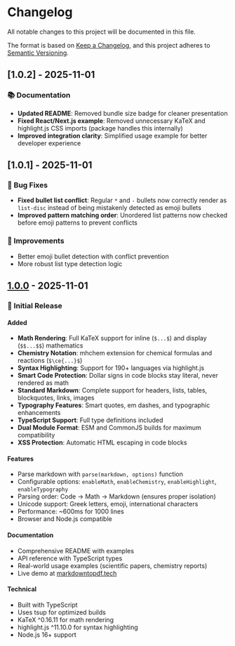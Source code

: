# Changelog

All notable changes to this project will be documented in this file.

The format is based on [Keep a Changelog](https://keepachangelog.com/en/1.0.0/),
and this project adheres to [Semantic Versioning](https://semver.org/spec/v2.0.0.html).

## [1.0.2] - 2025-11-01

### 📚 Documentation
- **Updated README**: Removed bundle size badge for cleaner presentation
- **Fixed React/Next.js example**: Removed unnecessary KaTeX and highlight.js CSS imports (package handles this internally)
- **Improved integration clarity**: Simplified usage example for better developer experience

## [1.0.1] - 2025-11-01

### 🐛 Bug Fixes
- **Fixed bullet list conflict**: Regular `*` and `-` bullets now correctly render as `list-disc` instead of being mistakenly detected as emoji bullets
- **Improved pattern matching order**: Unordered list patterns now checked before emoji patterns to prevent conflicts

### 🎨 Improvements
- Better emoji bullet detection with conflict prevention
- More robust list type detection logic

## [1.0.0] - 2025-11-01

### 🎉 Initial Release

#### Added
- **Math Rendering**: Full KaTeX support for inline (`$...$`) and display (`$$...$$`) mathematics
- **Chemistry Notation**: mhchem extension for chemical formulas and reactions (`$\ce{...}$`)
- **Syntax Highlighting**: Support for 190+ languages via highlight.js
- **Smart Code Protection**: Dollar signs in code blocks stay literal, never rendered as math
- **Standard Markdown**: Complete support for headers, lists, tables, blockquotes, links, images
- **Typography Features**: Smart quotes, em dashes, and typographic enhancements
- **TypeScript Support**: Full type definitions included
- **Dual Module Format**: ESM and CommonJS builds for maximum compatibility
- **XSS Protection**: Automatic HTML escaping in code blocks

#### Features
- Parse markdown with `parse(markdown, options)` function
- Configurable options: `enableMath`, `enableChemistry`, `enableHighlight`, `enableTypography`
- Parsing order: Code → Math → Markdown (ensures proper isolation)
- Unicode support: Greek letters, emoji, international characters
- Performance: ~600ms for 1000 lines
- Browser and Node.js compatible

#### Documentation
- Comprehensive README with examples
- API reference with TypeScript types
- Real-world usage examples (scientific papers, chemistry reports)
- Live demo at [markdowntopdf.tech](https://www.markdowntopdf.tech)

#### Technical
- Built with TypeScript
- Uses tsup for optimized builds
- KaTeX ^0.16.11 for math rendering
- highlight.js ^11.10.0 for syntax highlighting
- Node.js 16+ support

[1.0.0]: https://github.com/themrsami/advanced-markdown/releases/tag/v1.0.0
